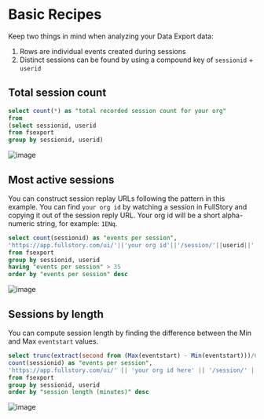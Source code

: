 # Basic Recipes

Keep two things in mind when analyzing your Data Export data:

1. Rows are individual events created during sessions
2. Distinct sessions can be found by using a compound key of `sessionid` + `userid`

## Total session count
```sql
select count(*) as "total recorded session count for your org"
from 
(select sessionid, userid
from fsexport 
group by sessionid, userid)
```
![image](https://user-images.githubusercontent.com/45576380/50705505-0b40a400-1029-11e9-8c74-4b489abbe0d4.png)

## Most active sessions
You can construct session replay URLs following the pattern in this example. You can find `your org id` by watching a session in FullStory and copying it out of the session reply URL. Your org id will be a short alpha-numeric string, for example: `1ENq`.
```sql
select count(sessionid) as "events per session",
'https://app.fullstory.com/ui/'||'your org id'||'/session/'||userid||':'||sessionid as "session replay URL"
from fsexport 
group by sessionid, userid
having "events per session" > 35
order by "events per session" desc
```
![image](https://user-images.githubusercontent.com/45576380/50705678-90c45400-1029-11e9-8c06-8b9bfa10f354.png)

## Sessions by length
You can compute session length by finding the difference between the Min and Max `eventstart` values.
```sql
select trunc(extract(second from (Max(eventstart) - Min(eventstart)))/60, 2) as "session length (minutes)",
count(sessionid) as "events per session",
'https://app.fullstory.com/ui/' || 'your org id here' || '/session/' || userid || ':' || sessionid as "session replay URL"
from fsexport 
group by sessionid, userid
order by "session length (minutes)" desc
```
![image](https://user-images.githubusercontent.com/45576380/50705875-295ad400-102a-11e9-9e5a-a79b9159b26a.png)
